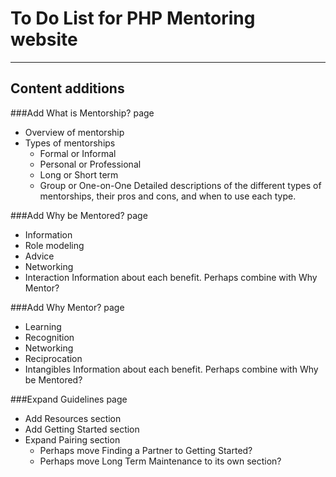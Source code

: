 To Do List for PHP Mentoring website
====================================
------------------------------------
Content additions
-----------------

###Add What is Mentorship? page
* Overview of mentorship
* Types of mentorships
    * Formal or Informal
    * Personal or Professional
    * Long or Short term
    * Group or One-on-One
Detailed descriptions of the different types of mentorships, their pros and cons, and when to use each type.

###Add Why be Mentored? page
* Information
* Role modeling
* Advice
* Networking
* Interaction
Information about each benefit. Perhaps combine with Why Mentor?

###Add Why Mentor? page
* Learning
* Recognition
* Networking
* Reciprocation
* Intangibles
Information about each benefit. Perhaps combine with Why be Mentored?

###Expand Guidelines page
* Add Resources section
* Add Getting Started section
* Expand Pairing section
    * Perhaps move Finding a Partner to Getting Started?
    * Perhaps move Long Term Maintenance to its own section?